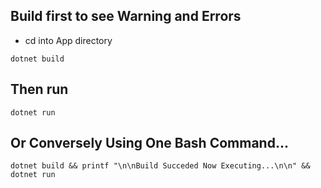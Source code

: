 ## Build first to see Warning and Errors
- cd into App directory
````
dotnet build
````
## Then run
````
dotnet run 
````
## Or Conversely Using One Bash Command...
````
dotnet build && printf "\n\nBuild Succeded Now Executing...\n\n" && dotnet run
````